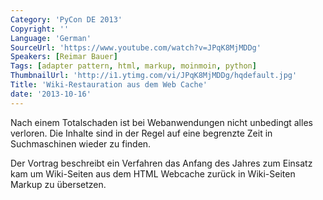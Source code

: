 ```yaml
---
Category: 'PyCon DE 2013'
Copyright: ''
Language: 'German'
SourceUrl: 'https://www.youtube.com/watch?v=JPqK8MjMDDg'
Speakers: [Reimar Bauer]
Tags: [adapter pattern, html, markup, moinmoin, python]
ThumbnailUrl: 'http://i1.ytimg.com/vi/JPqK8MjMDDg/hqdefault.jpg'
Title: 'Wiki-Restauration aus dem Web Cache'
date: '2013-10-16'
---
```

Nach einem Totalschaden ist bei Webanwendungen nicht unbedingt alles verloren. Die Inhalte sind in der Regel auf eine begrenzte Zeit in Suchmaschinen wieder zu finden.

Der Vortrag beschreibt ein Verfahren das Anfang des Jahres zum Einsatz kam um Wiki-Seiten aus dem HTML Webcache zurück in Wiki-Seiten Markup zu übersetzen.